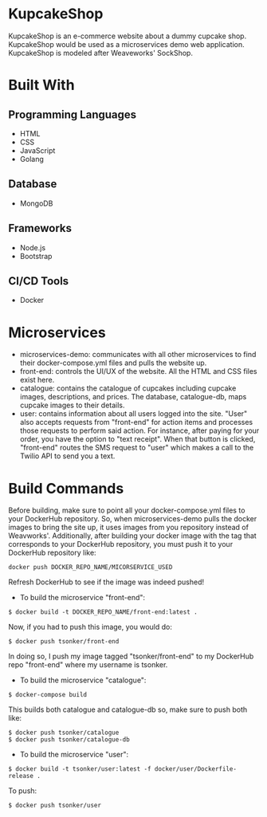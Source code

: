 # KupcakeShop
KupcakeShop is an e-commerce website about a dummy cupcake shop. 
KupcakeShop would be used as a microservices demo web application. 
KupcakeShop is modeled after Weaveworks' SockShop.

# Built With
## Programming Languages 
- HTML
- CSS
- JavaScript
- Golang

## Database
- MongoDB

## Frameworks
- Node.js
- Bootstrap

## CI/CD Tools
- Docker

# Microservices
- microservices-demo: communicates with all other microservices to find their docker-compose.yml files and pulls the website up.
- front-end: controls the UI/UX of the website. All the HTML and CSS files exist here.
- catalogue: contains the catalogue of cupcakes including cupcake images, descriptions, and prices. 
The database, catalogue-db, maps cupcake images to their details.
- user: contains information about all users logged into the site. 
"User" also accepts requests from "front-end" for action items and processes those requests to perform said action. 
For instance, after paying for your order, you have the option to "text receipt". When that button is clicked, "front-end" routes the SMS request to "user" which makes a call to the Twilio API to send you a text.

# Build Commands
Before building, make sure to point all your docker-compose.yml files to your DockerHub repository.
So, when microservices-demo pulls the docker images to bring the site up, it uses images from you repository instead of Weavworks'.
Additionally, after building your docker image with the tag that corresponds to your DockerHub repository, you must push it to your DockerHub repository like:
```
docker push DOCKER_REPO_NAME/MICORSERVICE_USED
```
Refresh DockerHub to see if the image was indeed pushed!

- To build the microservice "front-end":
```
$ docker build -t DOCKER_REPO_NAME/front-end:latest .
```
Now, if you had to push this image, you would do:
```
$ docker push tsonker/front-end
```
In doing so, I push my image tagged "tsonker/front-end" to my DockerHub repo "front-end" where my username is tsonker.
- To build the microservice "catalogue":
```
$ docker-compose build
```
This builds both catalogue and catalogue-db so, make sure to push both like:
```
$ docker push tsonker/catalogue
$ docker push tsonker/catalogue-db
```
- To build the microservice "user":
```
$ docker build -t tsonker/user:latest -f docker/user/Dockerfile-release .
```
To push:
```
$ docker push tsonker/user
```
